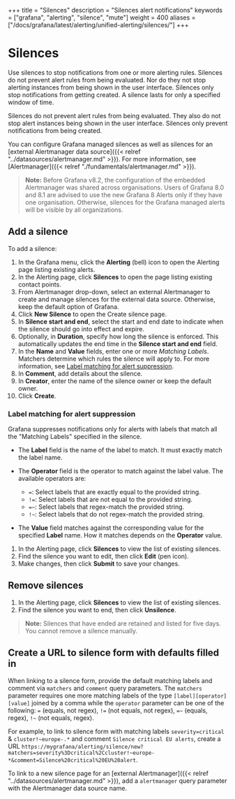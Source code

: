 +++
title = "Silences"
description = "Silences alert notifications"
keywords = ["grafana", "alerting", "silence", "mute"]
weight = 400
aliases = ["/docs/grafana/latest/alerting/unified-alerting/silences/"]
+++

# Silences

Use silences to stop notifications from one or more alerting rules. Silences do not prevent alert rules from being evaluated. Nor do they not stop alerting instances from being shown in the user interface. Silences only stop notifications from getting created. A silence lasts for only a specified window of time.

Silences do not prevent alert rules from being evaluated. They also do not stop alert instances being shown in the user interface. Silences only prevent notifications from being created.

You can configure Grafana managed silences as well as silences for an [external Alertmanager data source]({{< relref "../datasources/alertmanager.md" >}}). For more information, see [Alertmanager]({{< relref "./fundamentals/alertmanager.md" >}}).

> **Note:** Before Grafana v8.2, the configuration of the embedded Alertmanager was shared across organisations. Users of Grafana 8.0 and 8.1 are advised to use the new Grafana 8 Alerts only if they have one organisation. Otherwise, silences for the Grafana managed alerts will be visible by all organizations.

## Add a silence

To add a silence:

1. In the Grafana menu, click the **Alerting** (bell) icon to open the Alerting page listing existing alerts.
1. In the Alerting page, click **Silences** to open the page listing existing contact points.
1. From Alertmanager drop-down, select an external Alertmanager to create and manage silences for the external data source. Otherwise, keep the default option of Grafana.
1. Click **New Silence** to open the Create silence page.
1. In **Silence start and end**, select the start and end date to indicate when the silence should go into effect and expire.
1. Optionally, in **Duration**, specify how long the silence is enforced. This automatically updates the end time in the **Silence start and end** field.
1. In the **Name** and **Value** fields, enter one or more _Matching Labels_. Matchers determine which rules the silence will apply to. For more information, see [Label matching for alert suppression](#label-matching-for-alert-suppression).
1. In **Comment**, add details about the silence.
1. In **Creator**, enter the name of the silence owner or keep the default owner.
1. Click **Create**.

### Label matching for alert suppression

Grafana suppresses notifications only for alerts with labels that match all the "Matching Labels" specified in the silence.

- The **Label** field is the name of the label to match. It must exactly match the label name.
- The **Operator** field is the operator to match against the label value. The available operators are:

  - `=`: Select labels that are exactly equal to the provided string.
  - `!=`: Select labels that are not equal to the provided string.
  - `=~`: Select labels that regex-match the provided string.
  - `!~`: Select labels that do not regex-match the provided string.

- The **Value** field matches against the corresponding value for the specified **Label** name. How it matches depends on the **Operator** value.

1. In the Alerting page, click **Silences** to view the list of existing silences.
1. Find the silence you want to edit, then click **Edit** (pen icon).
1. Make changes, then click **Submit** to save your changes.

## Remove silences

1. In the Alerting page, click **Silences** to view the list of existing silences.
1. Find the silence you want to end, then click **Unsilence**.

> **Note:** Silences that have ended are retained and listed for five days. You cannot remove a silence manually.

## Create a URL to silence form with defaults filled in

When linking to a silence form, provide the default matching labels and comment via `matchers` and `comment` query parameters. The `matchers` parameter requires one more matching labels of the type `[label][operator][value]` joined by a comma while the `operator` parameter can be one of the following: `=` (equals, not regex), `!=` (not equals, not regex), `=~` (equals, regex), `!~` (not equals, regex).

For example, to link to silence form with matching labels `severity=critical` & `cluster!~europe-.*` and comment `Silence critical EU alerts`, create a URL `https://mygrafana/alerting/silence/new?matchers=severity%3Dcritical%2Ccluster!~europe-*&comment=Silence%20critical%20EU%20alert`.

To link to a new silence page for an [external Alertmanager]({{< relref "../datasources/alertmanager.md" >}}), add a `alertmanager` query parameter with the Alertmanager data source name.
